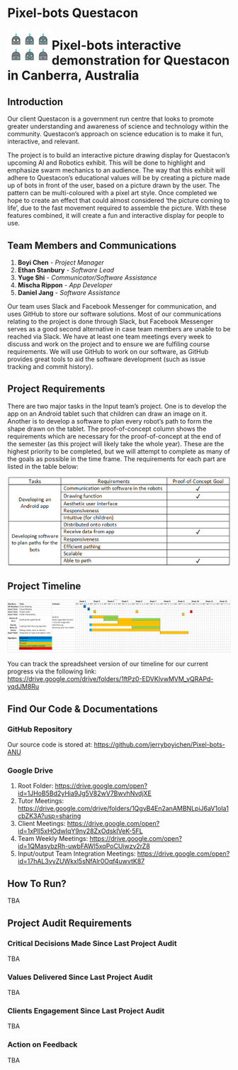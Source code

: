 # Pixel-bots Questacon

<img src="images/logo.png" width="100" height="80" align="left">

# Pixel-bots interactive demonstration for Questacon in Canberra, Australia

## Introduction
Our client Questacon is a government run centre that looks to promote greater understanding and awareness of science and technology within the community. Questacon’s approach on science education is to make it fun, interactive, and relevant. 

The project is to build an interactive picture drawing display for Questacon’s upcoming AI and Robotics exhibit. This will be done to highlight and emphasize swarm mechanics to an audience. The way that this exhibit will adhere to Questacon’s educational values will be by creating a picture made up of bots in front of the user, based on a picture drawn by the user. The pattern can be multi-coloured with a pixel art style. Once completed we hope to create an effect that could almost considered ‘the picture coming to life’, due to the fast movement required to assemble the picture. With these features combined, it will create a fun and interactive display for people to use. 




## Team Members and Communications
1. **Boyi Chen** - *Project Manager*
2. **Ethan Stanbury** - *Software Lead*
3. **Yuge Shi** - *Communicator/Software Assistance*
4. **Mischa Rippon** - *App Developer*
5. **Daniel Jang** - *Software Assistance*

Our team uses Slack and Facebook Messenger for communication, and uses GitHub to store our software solutions. Most of our communications relating to the project is done through Slack, but Facebook Messenger serves as a good second alternative in case team members are unable to be reached via Slack. We have at least one team meetings every week to discuss and work on the project and to ensure we are fulfiling course requirements. We will use GitHub to work on our software, as GitHub provides great tools to aid the software development (such as issue tracking and commit history).



## Project Requirements
There are two major tasks in the Input team’s project. One is to develop the app on an Android tablet such that children can draw an image on it. Another is to develop a software to plan every robot’s path to form the shape drawn on the tablet. 
The proof-of-concept column shows the requirements which are necessary for the proof-of-concept at the end of the semester (as this project will likely take the whole year). These are the highest priority to be completed, but we will attempt to complete as many of the goals as possible in the time frame.
The requirements for each part are listed in the table below:

<div style="text-align:center"><img src ="images/requirements_table.png"/></div>


## Project Timeline

<div style="text-align:center"><img src ="images/timeline.png"/></div>

You can track the spreadsheet version of our timeline for our current progress via the following link:
https://drive.google.com/drive/folders/1ftPz0-EDVKlvwMVM_vQRAPd-yqdJM8Ru


## Find Our Code & Documentations
### GitHub Repository 
Our source code is stored at: 
https://github.com/jerryboyichen/Pixel-bots-ANU

### Google Drive
1. Root Folder: https://drive.google.com/open?id=1JHoB5Bd2yHia9Jg5V82wV7BwvhNvdjXE
2. Tutor Meetings: https://drive.google.com/drive/folders/1QgvB4En2anAMBNLpiJ6aV1oIa1cbZK3A?usp=sharing
3. Client Meetings: https://drive.google.com/open?id=1xPIl5xHOdwIqY9ny28ZxOdskIVeK-5FL
4. Team Weekly Meetings: https://drive.google.com/open?id=1QMasybzRh-uwbFAWl5xqPoCUiwzv2rZ8
5. Input/output Team Integration Meetings: https://drive.google.com/open?id=17hAL3vyZUWkxl5sNfAlr0Oqf4uwvtK87


## How To Run?
TBA


## Project Audit Requirements
### Critical Decisions Made Since Last Project Audit
TBA

### Values Delivered Since Last Project Audit
TBA

### Clients Engagement Since Last Project Audit
TBA

### Action on Feedback
TBA






